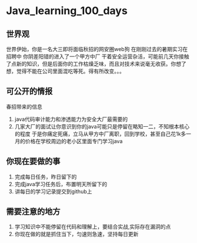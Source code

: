 # Java_learning_100_days

## 世界观
世界伊始，你是一名大三即将面临秋招的网安圈web狗
在刚刚过去的暑期实习在招聘中 你阴差阳错的进入了一个甲方中厂 干着安全运营杂活，可能前几天你接触了点新的知识，但是后面你的工作枯燥乏味，而且对技术来说毫无收获。你想了想，觉得不能在公司里面混吃等死。得有所改变。。。
## 可公开的情报
春招带来的信息
1. java代码审计能力和渗透能力为安全大厂最需要的
2. 几家大厂的面试让你意识到你的java可能只是停留在略知一二，不知根本核心的程度
于是你痛定死痛，立马从甲方中厂离职，回到学校，甚至自己花1k多一月的价格在学校周边的老小区里面专门学习java

## 你现在要做的事
1. 完成每日任务，昨日留下的
2. 完成java学习任务后，布置明天所留下的
3. 讲每日的学习记录提交到github上

## 需要注意的地方
1. 学习知识中不能停留在代码和理解上，要结合实战,实际存在漏洞的点
2. 你现在做的就是抓住当下，匀速则急速，坚持每日更新

